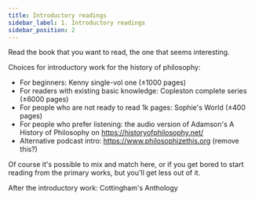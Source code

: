 ```yaml
---
title: Introductory readings
sidebar_label: 1. Introductory readings
sidebar_position: 2
---
```


Read the book that you want to read, the one that seems interesting.

Choices for introductory work for the history of philosophy:
* For beginners: Kenny single-vol one (±1000 pages)
* For readers with existing basic knowledge: Copleston complete series (±6000 pages)
* For people who are not ready to read 1k pages: Sophie's World (±400 pages)
* For people who prefer listening: the audio version of Adamson's A History of Philosophy on https://historyofphilosophy.net/
* Alternative podcast intro: https://www.philosophizethis.org (remove this?)

Of course it's possible to mix and match here, or if you get bored to start reading from the primary works, but you'll get less out of it.

After the introductory work: Cottingham's Anthology
